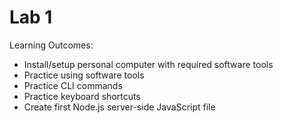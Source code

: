 # Lab 1

Learning Outcomes:
  - Install/setup  personal computer with required software tools
  - Practice using software tools
  - Practice CLI commands
  - Practice keyboard shortcuts
  - Create first Node.js server-side JavaScript file
